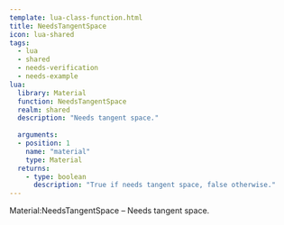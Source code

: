```yaml
---
template: lua-class-function.html
title: NeedsTangentSpace
icon: lua-shared
tags:
  - lua
  - shared
  - needs-verification
  - needs-example
lua:
  library: Material
  function: NeedsTangentSpace
  realm: shared
  description: "Needs tangent space."
  
  arguments:
  - position: 1
    name: "material"
    type: Material
  returns:
    - type: boolean
      description: "True if needs tangent space, false otherwise."
---
```


<div class="lua__search__keywords">
Material:NeedsTangentSpace &#x2013; Needs tangent space.
</div>
